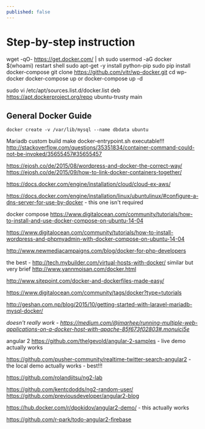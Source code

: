 ```yaml
---
published: false
---
```


# Step-by-step instruction

wget -qO- https://get.docker.com/ | sh
sudo usermod -aG docker $(whoami)
restart shell
sudo apt-get -y install python-pip
sudo pip install docker-compose
git clone https://github.com/vitr/wp-docker.git
cd wp-docker
docker-compose up
or
docker-compose up -d


sudo vi /etc/apt/sources.list.d/docker.list
deb https://apt.dockerproject.org/repo ubuntu-trusty main


## General Docker Guide

    docker create -v /var/lib/mysql --name dbdata ubuntu



Mariadb custom build make docker-entrypoint.sh executable!!!
http://stackoverflow.com/questions/35351834/container-command-could-not-be-invoked/35655457#35655457


https://ejosh.co/de/2015/08/wordpress-and-docker-the-correct-way/
https://ejosh.co/de/2015/09/how-to-link-docker-containers-together/

https://docs.docker.com/engine/installation/cloud/cloud-ex-aws/


https://docs.docker.com/engine/installation/linux/ubuntulinux/#configure-a-dns-server-for-use-by-docker - this one isn't required

docker compose
https://www.digitalocean.com/community/tutorials/how-to-install-and-use-docker-compose-on-ubuntu-14-04

https://www.digitalocean.com/community/tutorials/how-to-install-wordpress-and-phpmyadmin-with-docker-compose-on-ubuntu-14-04

http://www.newmediacampaigns.com/blog/docker-for-php-developers


the best - http://tech.mybuilder.com/virtual-hosts-with-docker/
similar but very brief http://www.yannmoisan.com/docker.html


http://www.sitepoint.com/docker-and-dockerfiles-made-easy/


https://www.digitalocean.com/community/tags/docker?type=tutorials




http://geshan.com.np/blog/2015/10/getting-started-with-laravel-mariadb-mysql-docker/




_doesn't really work - https://medium.com/@jmarhee/running-multiple-web-applications-on-a-docker-host-with-apache-85f673f02803#.monuici5e_


angular 2
https://github.com/thelgevold/angular-2-samples - live demo actually works


https://github.com/pusher-community/realtime-twitter-search-angular2 - the local demo actually works - best!!!

https://github.com/rolandjitsu/ng2-lab

https://github.com/kentcdodds/ng2-random-user/
https://github.com/previousdeveloper/angular2-blog

https://hub.docker.com/r/dpokidov/angular2-demo/ - this actually works

https://github.com/r-park/todo-angular2-firebase
